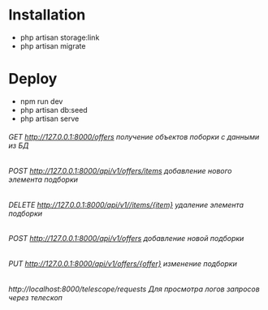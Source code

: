 # Installation

 - php artisan storage:link
 - php artisan migrate

# Deploy

 - npm run dev
 - php artisan db:seed
 - php artisan serve

###### GET http://127.0.0.1:8000/offers получение объектов поборки с данными из БД

###### POST http://127.0.0.1:8000/api/v1/offers/items добавление нового элемента подборки
###### DELETE http://127.0.0.1:8000/api/v1//items/{item} удаление элемента подборки

###### POST http://127.0.0.1:8000/api/v1/offers добавление новой подборки
###### PUT http://127.0.0.1:8000/api/v1/offers/{offer} изменение подборки

###### http://localhost:8000/telescope/requests Для просмотра логов запросов через телескоп
